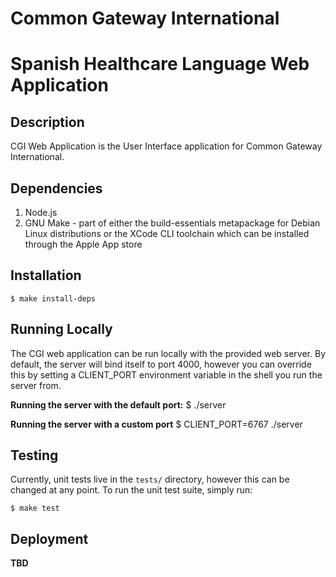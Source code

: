 # Common Gateway International
# Spanish Healthcare Language Web Application


## Description
CGI Web Application is the User Interface application for Common Gateway International.

## Dependencies

1. Node.js
2. GNU Make - part of either the build-essentials metapackage for Debian Linux distributions or the XCode CLI toolchain which can be installed through the Apple App store

## Installation

    $ make install-deps

## Running Locally

The CGI web application can be run locally with the provided web server. By default, the server will bind itself to port 4000, however you can override this by setting a CLIENT_PORT environment variable in the shell you run the server from.

**Running the server with the default port:**
    $ ./server

**Running the server with a custom port**
    $ CLIENT_PORT=6767 ./server

## Testing

Currently, unit tests live in the `tests/` directory, however this can be changed at any point. To run the unit test suite, simply run:

    $ make test

## Deployment

**TBD**
